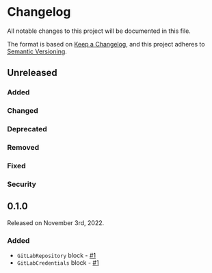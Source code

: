 # Changelog

All notable changes to this project will be documented in this file.

The format is based on [Keep a Changelog](https://keepachangelog.com/en/1.0.0/),
and this project adheres to [Semantic Versioning](https://semver.org/spec/v2.0.0.html).

## Unreleased

### Added

### Changed

### Deprecated

### Removed

### Fixed

### Security

## 0.1.0

Released on November 3rd, 2022.

### Added

- `GitLabRepository` block - [#1](https://github.com/PrefectHQ/prefect-gitlab)
- `GitLabCredentials` block - [#1](https://github.com/PrefectHQ/prefect-gitlab)
